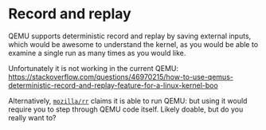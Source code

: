 # Record and replay

QEMU supports deterministic record and replay by saving external inputs, which would be awesome to understand the kernel, as you would be able to examine a single run as many times as you would like.

Unfortunately it is not working in the current QEMU: <https://stackoverflow.com/questions/46970215/how-to-use-qemus-deterministic-record-and-replay-feature-for-a-linux-kernel-boo>

Alternatively, [`mozilla/rr`](https://github.com/mozilla/rr) claims it is able to run QEMU: but using it would require you to step through QEMU code itself. Likely doable, but do you really want to?
